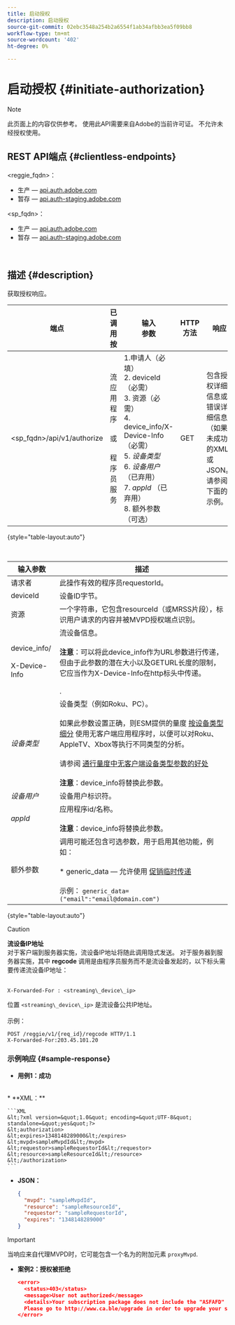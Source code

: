 ```yaml
---
title: 启动授权
description: 启动授权
source-git-commit: 02ebc3548a254b2a6554f1ab34afbb3ea5f09bb8
workflow-type: tm+mt
source-wordcount: '402'
ht-degree: 0%

---
```


# 启动授权 {#initiate-authorization}

>[!NOTE]
>
>此页面上的内容仅供参考。 使用此API需要来自Adobe的当前许可证。 不允许未经授权使用。

## REST API端点 {#clientless-endpoints}

&lt;reggie_fqdn>：

* 生产 —  [api.auth.adobe.com](http://api.auth.adobe.com/)
* 暂存 —  [api.auth-staging.adobe.com](http://api.auth-staging.adobe.com/)

&lt;sp_fqdn>：

* 生产 —  [api.auth.adobe.com](http://api.auth.adobe.com/)
* 暂存 —  [api.auth-staging.adobe.com](http://api.auth-staging.adobe.com/)

</br>

## 描述 {#description}

获取授权响应。

| 端点 | 已调用  </br>按 | 输入   </br>参数 | HTTP  </br>方法 | 响应 | HTTP  </br>响应 |
| --- | --- | --- | --- | --- | --- |
| &lt;sp_fqdn>/api/v1/authorize | 流应用程序</br></br>或</br></br>程序员服务 | 1.申请人（必填）</br>2.  deviceId（必需）</br>3.  资源（必需）</br>4.  device_info/X-Device-Info（必需）</br>5.  _设备类型_</br> 6.  _设备用户_ （已弃用）</br>7.  _appId_ （已弃用）</br>8.  额外参数（可选） | GET | 包含授权详细信息或错误详细信息（如果未成功）的XML或JSON。 请参阅下面的示例。 | 200 — 成功  </br>403 — 未成功 |

{style="table-layout:auto"}

</br>


| 输入参数 | 描述 |
| --- | --- |
| 请求者 | 此操作有效的程序员requestorId。 |
| deviceId | 设备ID字节。 |
| 资源 | 一个字符串，它包含resourceId（或MRSS片段），标识用户请求的内容并被MVPD授权端点识别。 |
| device_info/</br></br>X-Device-Info | 流设备信息。</br></br>**注意**：可以将此device_info作为URL参数进行传递，但由于此参数的潜在大小以及GETURL长度的限制，它应当作为X-Device-Info在http标头中传递。 </br></br><!--See the full details in [Passing Device and Connection Information](http://tve.helpdocsonline.com/passing-device-information)-->. |
| _设备类型_ | 设备类型（例如Roku、PC）。</br></br>如果此参数设置正确，则ESM提供的量度 [按设备类型细分](/help/authentication/entitlement-service-monitoring-overview.md#clientless_device_type) 使用无客户端应用程序时，以便可以对Roku、AppleTV、Xbox等执行不同类型的分析。</br></br>请参阅 [通行量度中无客户端设备类型参数的好处&#x200B;](/help/authentication/benefits-of-using-the-clientless-devicetype-parameter-in-pass-metrics.md)</br></br>**注意**：device_info将替换此参数。 |
| _设备用户_ | 设备用户标识符。 |
| _appId_ | 应用程序id/名称。 </br></br>**注意**：device_info将替换此参数。 |
| 额外参数 | 调用可能还包含可选参数，用于启用其他功能，例如：</br></br>* generic_data — 允许使用 [促销临时传递](/help/authentication/promotional-temp-pass.md)</br></br>示例： `generic_data=("email":"email@domain.com")` |

{style="table-layout:auto"}

>[!CAUTION]
>
>**流设备IP地址**</br>
>对于客户端到服务器实施，流设备IP地址将随此调用隐式发送。  对于服务器到服务器实施，其中 **regcode** 调用是由程序员服务而不是流设备发起的，以下标头需要传递流设备IP地址：</br></br>
>
>```
>X-Forwarded-For : <streaming\_device\_ip>
>```
>
>位置 `<streaming\_device\_ip>` 是流设备公共IP地址。</br></br>
>示例：</br>
>
>```
>POST /reggie/v1/{req_id}/regcode HTTP/1.1
>X-Forwarded-For:203.45.101.20
>```
>


### 示例响应 {#sample-response}

* **用例1：成功**
</br>
  * **XML：**
  </br>

    ```XML
    &lt;?xml version=&quot;1.0&quot; encoding=&quot;UTF-8&quot; standalone=&quot;yes&quot;?>
    &lt;authorization>
    &lt;expires>1348148289000&lt;/expires>
    &lt;mvpd>sampleMvpdId&lt;/mvpd>
    &lt;requestor>sampleRequestorId&lt;/requestor>
    &lt;resource>sampleResourceId&lt;/resource>
    &lt;/authorization>
    ```



* **JSON：**

  ```JSON
  {
    "mvpd": "sampleMvpdId",
    "resource": "sampleResourceId",
    "requestor": "sampleRequestorId",
    "expires": "1348148289000"
  }
  ```

>[!IMPORTANT]
>
>当响应来自代理MVPD时，它可能包含一个名为的附加元素 `proxyMvpd`.



* **案例2：授权被拒绝**


  ```JSON
  <error>
    <status>403</status>
    <message>User not authorized</message>
    <details>Your subscription package does not include the "ASFAFD" channel.
    Please go to http://www.ca.ble/upgrade in order to upgrade your subscription.</details>
  </error>
  ```
